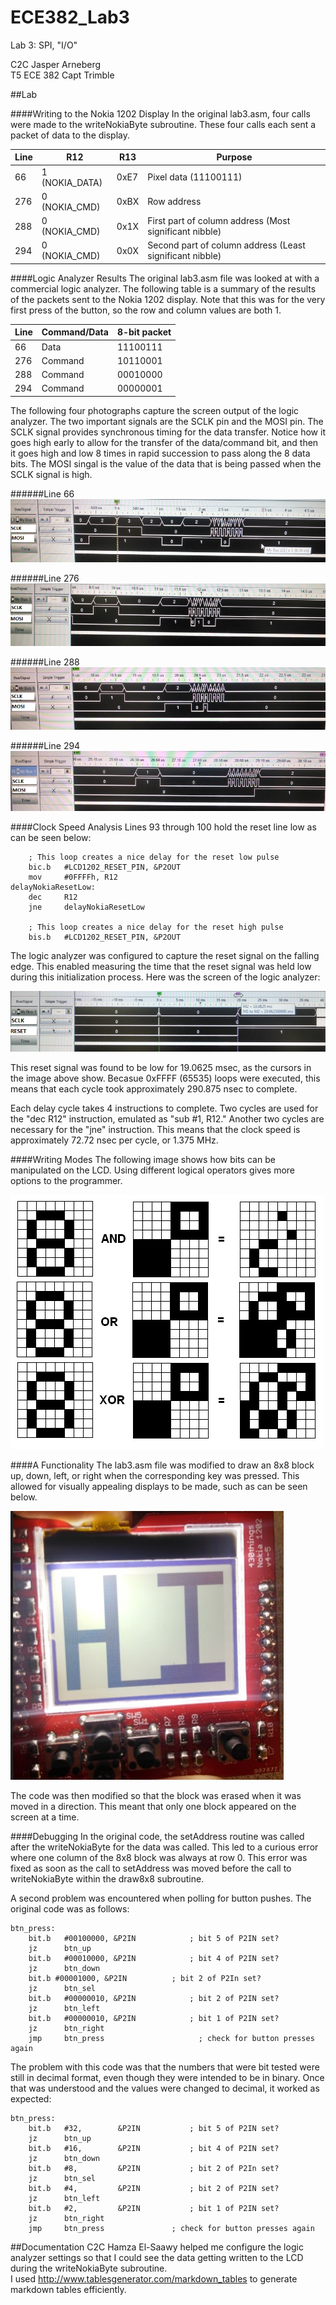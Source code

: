 ECE382_Lab3
===========

Lab 3: SPI, "I/O"

C2C Jasper Arneberg  
T5 ECE 382
Capt Trimble  

##Lab

####Writing to the Nokia 1202 Display
In the original lab3.asm, four calls were made to the writeNokiaByte subroutine. These four calls each sent a packet of data to the display.

| Line | R12            | R13    | Purpose                       |
|------|----------------|--------|-------------------------------|
| 66   | 1 (NOKIA_DATA) | 0xE7   | Pixel data (11100111)         |
| 276  | 0 (NOKIA_CMD)  | 0xBX   | Row address                   |
| 288  | 0 (NOKIA_CMD)  | 0x1X   | First part of column address (Most significant nibble) |
| 294  | 0 (NOKIA_CMD)  | 0x0X   | Second part of column address (Least significant nibble) |

####Logic Analyzer Results
The original lab3.asm file was looked at with a commercial logic analyzer. The following table is a summary of the results of the packets sent to the Nokia 1202 display. Note that this was for the very first press of the button, so the row and column values are both 1.

| Line | Command/Data | 8-bit packet |
|------|--------------|--------------|
| 66   | Data         | 11100111     |
| 276  | Command      | 10110001     |
| 288  | Command      | 00010000     |
| 294  | Command      | 00000001     |

The following four photographs capture the screen output of the logic analyzer. The two important signals are the SCLK pin and the MOSI pin. The SCLK signal provides synchronous timing for the data transfer. Notice how it goes high early to allow for the transfer of the data/command bit, and then it goes high and low 8 times in rapid succession to pass along the 8 data bits. The MOSI singal is the value of the data that is being passed when the SCLK signal is high.

######Line 66
![alt text](https://github.com/JasperArneberg/ECE382_Lab3/blob/master/line66.png?raw=true "Line 66")

######Line 276
![alt text](https://github.com/JasperArneberg/ECE382_Lab3/blob/master/line276.png?raw=true "Line 276")

######Line 288
![alt text](https://github.com/JasperArneberg/ECE382_Lab3/blob/master/line288.png?raw=true "Line 288")

######Line 294
![alt text](https://github.com/JasperArneberg/ECE382_Lab3/blob/master/line294.png?raw=true "Line 294")

####Clock Speed Analysis
Lines 93 through 100 hold the reset line low as can be seen below:
```
	; This loop creates a nice delay for the reset low pulse
	bic.b	#LCD1202_RESET_PIN, &P2OUT
	mov		#0FFFFh, R12
delayNokiaResetLow:
	dec		R12
	jne		delayNokiaResetLow

	; This loop creates a nice delay for the reset high pulse
	bis.b	#LCD1202_RESET_PIN, &P2OUT
```
The logic analyzer was configured to capture the reset signal on the falling edge. This enabled measuring the time that the reset signal was held low during this initialization process. Here was the screen of the logic analyzer:

![alt text](https://github.com/JasperArneberg/ECE382_Lab3/blob/master/reset_time.png?raw=true "Reset low signal")

This reset signal was found to be low for 19.0625 msec, as the cursors in the image above show. Becasue 0xFFFF (65535) loops were executed, this means that each cycle took approximately 290.875 nsec to complete.

Each delay cycle takes 4 instructions to complete. Two cycles are used for the "dec R12" instruction, emulated as "sub #1, R12." Another two cycles are necessary for the "jne" instruction. This means that the clock speed is approximately 72.72 nsec per cycle, or 1.375 MHz.

####Writing Modes
The following image shows how bits can be manipulated on the LCD. Using different logical operators gives more options to the programmer.

![alt text](https://github.com/JasperArneberg/ECE382_Lab3/blob/master/bitblock_filled.bmp?raw=true "Writing Modes")

####A Functionality
The lab3.asm file was modified to draw an 8x8 block up, down, left, or right when the corresponding key was pressed. This allowed for visually appealing displays to be made, such as can be seen below.

![alt text](https://github.com/JasperArneberg/ECE382_Lab3/blob/master/hi_lcd.png?raw=true "Special Message")

The code was then modified so that the block was erased when it was moved in a direction. This meant that only one block appeared on the screen at a time.

####Debugging
In the original code, the setAddress routine was called after the writeNokiaByte for the data was called. This led to a curious error where one column of the 8x8 block was always at row 0. This error was fixed as soon as the call to setAddress was moved before the call to writeNokiaByte within the draw8x8 subroutine.

A second problem was encountered when polling for button pushes. The original code was as follows:
```
btn_press:
	bit.b	#00100000, &P2IN			; bit 5 of P2IN set?
	jz		btn_up
	bit.b	#00010000, &P2IN			; bit 4 of P2IN set?
	jz		btn_down
	bit.b #00001000, &P2IN			; bit 2 of P2In set?
	jz		btn_sel
	bit.b	#00000010, &P2IN			; bit 2 of P2IN set?
	jz		btn_left
	bit.b	#00000010, &P2IN			; bit 1 of P2IN set?
	jz		btn_right
	jmp 	btn_press					  ; check for button presses again
```
The problem with this code was that the numbers that were bit tested were still in decimal format, even though they were intended to be in binary. Once that was understood and the values were changed to decimal, it worked as expected:
```
btn_press:
	bit.b	#32, 		&P2IN			; bit 5 of P2IN set?
	jz		btn_up
	bit.b	#16, 		&P2IN			; bit 4 of P2IN set?
	jz		btn_down
	bit.b 	#8, 		&P2IN			; bit 2 of P2In set?
	jz		btn_sel
	bit.b	#4, 		&P2IN			; bit 2 of P2IN set?
	jz		btn_left
	bit.b	#2, 	  	&P2IN			; bit 1 of P2IN set?
	jz		btn_right
	jmp 	btn_press				; check for button presses again
```

##Documentation
C2C Hamza El-Saawy helped me configure the logic analyzer settings so that I could see the data getting written to the LCD during the writeNokiaByte subroutine.  
I used http://www.tablesgenerator.com/markdown_tables to generate markdown tables efficiently.
